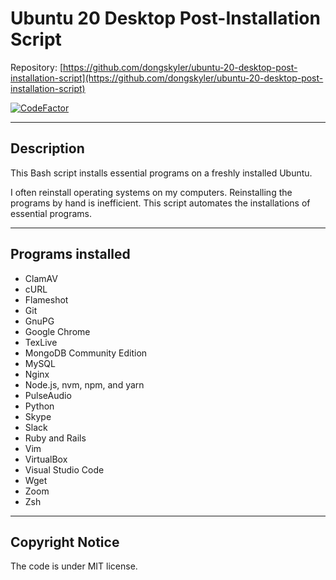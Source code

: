 # Ubuntu 20 Desktop Post-Installation Script

Repository: [https://github.com/dongskyler/ubuntu-20-desktop-post-installation-script](https://github.com/dongskyler/ubuntu-20-desktop-post-installation-script)

[![CodeFactor](https://www.codefactor.io/repository/github/dongskyler/ubuntu-20-desktop-post-installation-script/badge)](https://www.codefactor.io/repository/github/dongskyler/ubuntu-20-desktop-post-installation-script)

---

## Description

This Bash script installs essential programs on a freshly installed Ubuntu.

I often reinstall operating systems on my computers. Reinstalling the programs by hand is inefficient. This script automates the installations of essential programs.

---

## Programs installed

- ClamAV
- cURL
- Flameshot
- Git
- GnuPG
- Google Chrome
- TexLive
- MongoDB Community Edition
- MySQL
- Nginx
- Node.js, nvm, npm, and yarn
- PulseAudio
- Python
- Skype
- Slack
- Ruby and Rails
- Vim
- VirtualBox
- Visual Studio Code
- Wget
- Zoom
- Zsh

---

## Copyright Notice

The code is under MIT license.
